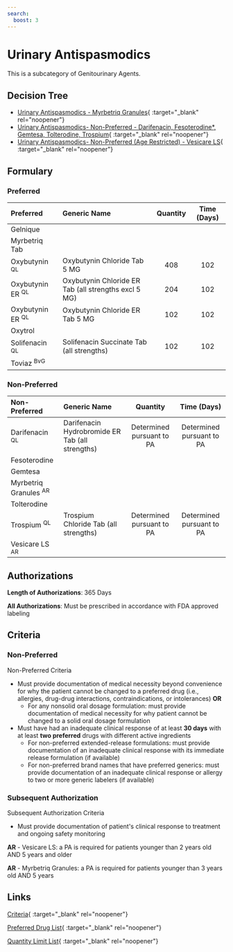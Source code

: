 ```yaml
---
search:
  boost: 3
---
```


# Urinary Antispasmodics

This is a subcategory of Genitourinary Agents.

## Decision Tree
- [Urinary Antispasmodics - Myrbetriq Granules](https://forms.office.com.mcas.ms/pages/designpagev2.aspx?auth_pvr=OrgId&auth_upn=anttwaniqua.greer%40gainwelltechnologies.com&origin=OfficeDotCom&lang=en-US&sessionid=dba554c2-2c78-4f60-bee3-f837172c2546&route=GroupForms&subpage=design&id=nPhjxpvvj0G9PUHkbAzgaN9UYz8EqmlIs3_TYn4TbXBUMlpWNjdMNVM3OFRBSFFFMkNCVDZBNjRCSiQlQCN0PWcu&topview=Preview){ :target="_blank" rel="noopener"}
- [Urinary Antispasmodics- Non-Preferred - Darifenacin, Fesoterodine*, Gemtesa, Tolterodine, Trospium](https://forms.office.com.mcas.ms/pages/designpagev2.aspx?auth_pvr=OrgId&auth_upn=anttwaniqua.greer%40gainwelltechnologies.com&origin=OfficeDotCom&lang=en-US&sessionid=dba554c2-2c78-4f60-bee3-f837172c2546&route=GroupForms&subpage=design&id=nPhjxpvvj0G9PUHkbAzgaN9UYz8EqmlIs3_TYn4TbXBUNjhDODBCSzJZSDVDMTlXQjQ5TkNVVVBWNCQlQCN0PWcu&topview=Preview){ :target="_blank" rel="noopener"}
- [Urinary Antispasmodics- Non-Preferred (Age Restricted) - Vesicare LS](https://forms.office.com.mcas.ms/pages/designpagev2.aspx?auth_pvr=OrgId&auth_upn=anttwaniqua.greer%40gainwelltechnologies.com&origin=OfficeDotCom&lang=en-US&sessionid=dba554c2-2c78-4f60-bee3-f837172c2546&route=GroupForms&subpage=design&id=nPhjxpvvj0G9PUHkbAzgaN9UYz8EqmlIs3_TYn4TbXBURTJOV0lUR1UyMFlDNjNYOTZRNU4ySU1EQyQlQCN0PWcu&topview=Preview){ :target="_blank" rel="noopener"}

## Formulary

### Preferred

| Preferred                   | Generic Name                                         | Quantity | Time (Days) |
|:----------------------------|:-----------------------------------------------------|:--------:|:-----------:|
| Gelnique                    |                                                      |          |             |
| Myrbetriq Tab               |                                                      |          |             |
| Oxybutynin <sup>QL</sup>    | Oxybutynin Chloride Tab 5 MG                         |   408    |     102     |
| Oxybutynin ER <sup>QL</sup> | Oxybutynin Chloride ER Tab (all strengths excl 5 MG) |   204    |     102     |
| Oxybutynin ER <sup>QL</sup> | Oxybutynin Chloride ER Tab 5 MG                      |   102    |     102     |
| Oxytrol                     |                                                      |          |             |
| Solifenacin <sup>QL</sup>   | Solifenacin Succinate Tab (all strengths)            |   102    |     102     |
| Toviaz <sup>BvG</sup>       |                                                      |          |             |

### Non-Preferred

| Non-Preferred                    | Generic Name                                    |         Quantity          |        Time (Days)        |
|:---------------------------------|:------------------------------------------------|:-------------------------:|:-------------------------:|
| Darifenacin <sup>QL</sup>        | Darifenacin Hydrobromide ER Tab (all strengths) | Determined pursuant to PA | Determined pursuant to PA |
| Fesoterodine                     |                                                 |                           |                           |
| Gemtesa                          |                                                 |                           |                           |
| Myrbetriq Granules <sup>AR</sup> |                                                 |                           |                           |
| Tolterodine                      |                                                 |                           |                           |
| Trospium <sup>QL</sup>           | Trospium Chloride Tab (all strengths)           | Determined pursuant to PA | Determined pursuant to PA |
| Vesicare LS <sup>AR</sup>        |                                                 |                           |                           |

## Authorizations

**Length of Authorizations**: 365 Days

**All Authorizations**: Must be prescribed in accordance with FDA approved labeling

## Criteria

### Non-Preferred

Non-Preferred Criteria

- Must provide documentation of medical necessity beyond convenience for why the patient cannot be changed to a preferred drug (i.e., allergies, drug-drug interactions, contraindications, or intolerances) **OR**
    - For any nonsolid oral dosage formulation: must provide documentation of medical necessity for why patient cannot be changed to a solid oral dosage formulation
- Must have had an inadequate clinical response of at least **30 days** with at least **two preferred** drugs with different active ingredients
    - For non-preferred extended-release formulations: must provide documentation of an inadequate clinical response with its immediate release formulation (if available)
    - For non-preferred brand names that have preferred generics: must provide documentation of an inadequate clinical response or allergy to two or more generic labelers (if available)

### Subsequent Authorization

Subsequent Authorization Criteria

- Must provide documentation of patient's clinical response to treatment and ongoing safety monitoring

**AR** - Vesicare LS: a PA is required for patients younger than 2 years old AND 5 years and older

**AR** - Myrbetriq Granules: a PA is required for patients younger than 3 years old AND 5 years

## Links

[Criteria](https://pharmacy.medicaid.ohio.gov/sites/default/files/20230401_UPDL_Criteria%20_APPROVED.pdf#page=73){ :target="_blank" rel="noopener"}

[Preferred Drug List](https://pharmacy.medicaid.ohio.gov/sites/default/files/20230401_UPDL_v7_Approved.pdf#page=25){ :target="_blank" rel="noopener"}

[Quantity Limit List](https://pharmacy.medicaid.ohio.gov/sites/default/files/20230101_Ohio_Medicaid_Quantity_Document_APPROVED.pdf){ :target="_blank" rel="noopener"}
